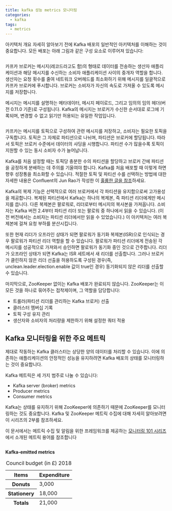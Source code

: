 ```yaml
---
title: kafka 성능 metrics 모니터링
categories:
  - kafka
tags: 
  - metrics
---
```


아키텍처 개요
자세히 알아보기 전에 Kafka 배포의 일반적인 아키텍처를 이해하는 것이 중요합니다. 모든 배포는 아래 그림과 같은 구성 요소로 이루어져 있습니다:

<figure style="width: 100%" class="align-center">
  <img src="{{ site.url }}{{ site.baseurl }}/assets/images/kafka/kafka-architecture.png" alt="">
  <figcaption></figcaption>
</figure> 

카프카 브로커는 메시지(레코드라고도 함)의 형태로 데이터를 전송하는 생산자 애플리케이션과 해당 메시지를 수신하는 소비자 애플리케이션 사이의 중개자 역할을 합니다. 생산자는 요청 횟수를 줄여 네트워크 오버헤드를 최소화하기 위해 메시지를 일괄적으로 카프카 브로커에 푸시합니다. 브로커는 소비자가 자신의 속도로 가져올 수 있도록 메시지를 저장합니다.

메시지는 메시지를 설명하는 메타데이터, 메시지 페이로드, 그리고 임의의 임의 헤더(버전 0.11.0 기준)로 구성됩니다. Kafka의 메시지는 브로커가 수신한 순서대로 로그에 기록되며, 변경할 수 없고 읽기만 허용되는 유일한 작업입니다.

<figure style="width: 100%" class="align-center">
  <img src="{{ site.url }}{{ site.baseurl }}/assets/images/kafka/message-consist-of-metadata.png" alt="">
  <figcaption></figcaption>
</figure> 

카프카는 메시지를 토픽으로 구성하여 관련 메시지를 저장하고, 소비자는 필요한 토픽을 구독합니다. 토픽은 그 자체로 파티션으로 나뉘며, 파티션은 브로커에 할당됩니다. 따라서 토픽은 브로커 수준에서 데이터의 샤딩을 시행합니다. 파티션 수가 많을수록 토픽이 지원할 수 있는 동시 소비자 수가 늘어납니다.

Kafka를 처음 설정할 때는 토픽당 충분한 수의 파티션을 할당하고 브로커 간에 파티션을 공정하게 분배하는 데 주의를 기울여야 합니다. Kafka를 처음 배포할 때 이렇게 하면 향후 성장통을 최소화할 수 있습니다. 적절한 토픽 및 파티션 수를 선택하는 방법에 대한 자세한 내용은 Confluent의 Jun Rao가 작성한 이 [훌륭한 글을 참조](http://www.confluent.io/blog/apache-kafka-supports-200k-partitions-per-cluster/)하세요.


Kafka의 복제 기능은 선택적으로 여러 브로커에서 각 파티션을 유지함으로써 고가용성을 제공합니다. 복제된 파티션에서 Kafka는 하나의 복제본, 즉 파티션 리더에게만 메시지를 씁니다. 다른 복제본은 팔로워로, 리더로부터 메시지의 복사본을 가져옵니다. 소비자는 Kafka 버전 2.4부터 파티션 리더 또는 팔로워 중 하나에서 읽을 수 있습니다. (이전 버전에서는 소비자는 파티션 리더에서만 읽을 수 있었습니다.) 이 아키텍처는 여러 복제본에 걸쳐 요청 부하를 분산시킵니다.

또한 현재 리더가 오프라인 상태가 되면 팔로워가 동기화 복제본(ISR)으로 인식되는 경우 팔로워가 파티션 리더 역할을 할 수 있습니다. 팔로워가 파티션 리더에게 전송된 각 메시지를 성공적으로 가져와서 승인하면 팔로워가 동기화 중인 것으로 간주합니다. 리더가 오프라인 상태가 되면 Kafka는 ISR 세트에서 새 리더를 선출합니다. 그러나 브로커가 클린하지 않은 리더 선출을 허용하도록 구성된 경우(즉, unclean.leader.election.enable 값이 true인 경우) 동기화되지 않은 리더를 선출할 수 있습니다.

마지막으로, ZooKeeper 없이는 Kafka 배포가 완료되지 않습니다. ZooKeeper는 이 모든 것을 하나로 묶어주는 접착제이며, 그 역할을 담당합니다:

- 트롤러(파티션 리더를 관리하는 Kafka 브로커) 선출
- 클러스터 멤버십 기록
- 토픽 구성 유지 관리
- 생산자와 소비자의 처리량을 제한하기 위해 설정한 쿼터 적용

## Kafka 모니터링을 위한 주요 메트릭
제대로 작동하는 Kafka 클러스터는 상당한 양의 데이터를 처리할 수 있습니다. 이에 의존하는 애플리케이션의 안정적인 성능을 유지하려면 Kafka 배포의 상태를 모니터링하는 것이 중요합니다.

Kafka 메트릭은 세 가지 범주로 나눌 수 있습니다:  
- Kafka server (broker) metrics  
- Producer metrics  
- Consumer metrics  

Kafka는 상태를 유지하기 위해 ZooKeeper에 의존하기 때문에 ZooKeeper를 모니터링하는 것도 중요합니다. Kafka 및 ZooKeeper 메트릭 수집에 대해 자세히 알아보려면 이 시리즈의 2부를 참조하세요.

이 문서에서는 메트릭 수집 및 알림을 위한 프레임워크를 제공하는 [모니터링 101 시리즈](https://www.datadoghq.com/blog/monitoring-101-collecting-data/)에서 소개된 메트릭 용어를 참조합니다 

<figure style="width: 100%" class="align-center">
  <img src="{{ site.url }}{{ site.baseurl }}/assets/images/kafka/monitoring-kafka-broker.png" alt="">
  <figcaption></figcaption>
</figure> 

**Kafka-emitted metrics**

<table>
  <caption>
    Council budget (in £) 2018
  </caption>
  <thead>
    <tr>
      <th scope="col">Items</th>
      <th scope="col">Expenditure</th>
    </tr>
  </thead>
  <tbody>
    <tr>
      <th scope="row">Donuts</th>
      <td>3,000</td>
    </tr>
    <tr>
      <th scope="row">Stationery</th>
      <td>18,000</td>
    </tr>
  </tbody>
  <tfoot>
    <tr>
      <th scope="row">Totals</th>
      <td>21,000</td>
    </tr>
  </tfoot>
</table>



